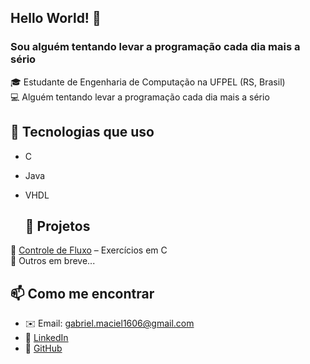 ## Hello World! 👋
### Sou alguém tentando levar a programação cada dia mais a sério

🎓 Estudante de Engenharia de Computação na UFPEL (RS, Brasil)  
💻 Alguém tentando levar a programação cada dia mais a sério

## 🚀 Tecnologias que uso
- C
- Java
- VHDL

  ## 📌 Projetos
🔹 [Controle de Fluxo](https://github.com/gabrielDeSouzaMaciel/Controle-de-fluxo) – Exercícios em C  
🔹 Outros em breve...

## 📫 Como me encontrar
- ✉️ Email: gabriel.maciel1606@gmail.com  
- 🔗 [LinkedIn](https://linkedin.com/in/gabriel-de-souza-maciel-b11a7b2a8)  
- 🐙 [GitHub](https://github.com/gabrielDeSouzaMaciel)

